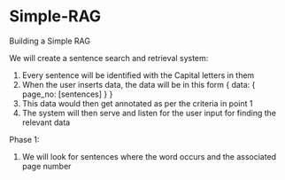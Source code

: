 # Simple-RAG
Building a Simple RAG

We will create a sentence search and retrieval system:
1) Every sentence will be identified with the Capital letters in them
2) When the user inserts data, the data will be in this form
    {
        data: {
            page_no: [sentences]
        }
    }
3) This data would then get annotated as per the criteria in point 1
4) The system will then serve and listen for the user input for finding the relevant data

Phase 1:
1) We will look for sentences where the word occurs and the associated page number